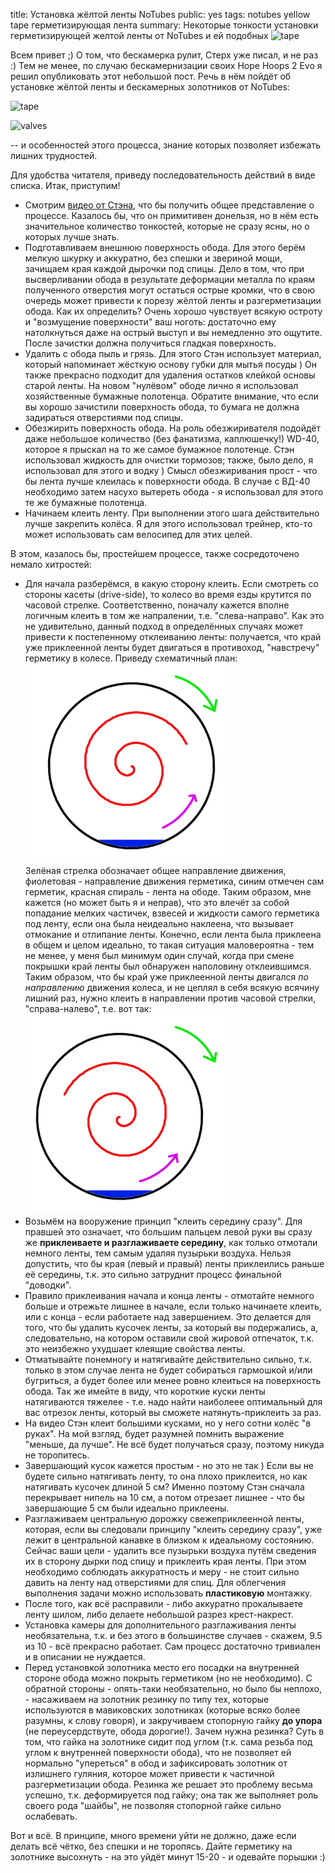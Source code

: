title: Установка жёлтой ленты NoTubes
public: yes
tags: notubes
      yellow tape
      герметизирующая лента
summary: Некоторые тонкости установки герметизирующей желтой ленты от NoTubes и ей подобных ![tape](http://www.notubes.com/Assets/ProductImages/AS33-Stans-Rim-Tape-10yd-25mm.jpg)

Всем привет ;)
О том, что бескамерка рулит, Стерх уже писал, и не раз :) Тем не менее, по
случаю бескамернизации своих Hope Hoops 2 Evo я решил опубликовать этот
небольшой пост. Речь в нём пойдёт об установке жёлтой ленты и бескамерных
золотников от NoTubes:

![tape](http://www.notubes.com/Assets/ProductImages/AS33-Stans-Rim-Tape-10yd-25mm.jpg)

![valves](http://www.notubes.com/Assets/ProductImages/VS0135mmVSPair.JPG)

 -- и особенностей этого процесса, знание которых позволяет избежать лишних
трудностей.

Для удобства читателя, приведу последовательность действий в виде списка. Итак,
приступим!

* Смотрим [видео от Стэнa](http://www.notubes.com/Movies_yellow_tape_install.aspx),
что бы получить общее представление о процессе. Казалось бы, что он примитивен 
донельзя, но в нём есть значительное количество тонкостей, которые не сразу ясны,
но о которых лучше знать.
* Подготавливаем внешнюю поверхность обода. Для этого берём мелкую шкурку и
аккуратно, без спешки и звериной мощи, зачищаем края каждой дырочки под спицы.
Дело в том, что при высверливании обода в результате деформации металла по
краям полученного отверстия могут остаться острые кромки, что в свою очередь
может привести к порезу жёлтой ленты и разгерметизации обода. Как их определить?
Очень хорошо чувствует всякую остроту и "возмущение поверхности" ваш ноготь:
достаточно ему натолкнуться даже на острый выступ и вы немедленно это ощутите.
После зачистки должна получиться гладкая поверхность.
* Удалить с обода пыль и грязь. Для этого Стэн использует
материал, который напоминает жёсткую основу губки для мытья посуды ) Он также
прекрасно подходит для удаления остатков клейкой основы старой ленты. На новом
"нулёвом" ободе лично я использовал хозяйственные бумажные полотенца. Обратите внимание,
что если вы хорошо зачистили поверхность обода, то бумага не должна задираться
отверстиями под спицы. 
* Обезжирить поверхность обода. На роль обезжиривателя подойдёт даже небольшое
количество (без фанатизма, каплюшечку!) WD-40, которое я прыскал на то же самое
бумажное полотенце. Стэн использовал жидкость для очистки тормозов; также, было
дело, я использовал для этого и водку ) Смысл обезжиривания прост - что бы лента
лучше клеилась к поверхности обода. В случае с ВД-40 необходимо затем насухо
вытереть обода - я использовал для этого те же бумажные полотенца.
* Начинаем клеить ленту. При выполнении этого шага действительно лучше закрепить
колёса. Я для этого использовал трейнер, кто-то может использовать сам велосипед
для этих целей.

В этом, казалось бы, простейшем процессе, также сосредоточено немало хитростей:

* Для начала разберёмся, в какую сторону клеить. Если смотреть со стороны касеты
(drive-side), то колесо во время езды крутится по часовой
стрелке. Соответственно, поначалу кажется вполне логичным клеить в том же
напралении, т.е. "слева-направо". Как это не удивительно, данный подход в
определённых случаях может привести к постепенному отклеиванию ленты:
получается, что край уже приклеенной ленты будет двигаться в противоход,
"навстречу" герметику в колесе. Приведу схематичный план:  
![wheel rotation 1](/static/img/2012/02/05/wheel-rotation-1_320_320.png)  
Зелёная стрелка обозначает общее направление движения, фиолетовая - направление
движения герметика, синим отмечен сам герметик, красная спираль - лента на
ободе. Таким образом, мне кажется (но может быть я и неправ), что это влечёт за собой попадание
мелких частичек, взвесей и жидкости самого герметика под ленту, если она была
неидеально наклеена, что вызывает отмокание и отлипание ленты. Конечно, если
лента была приклеена в общем и целом идеально, то такая
ситуация маловероятна - тем не менее, у меня был минимум один случай, когда при
смене покрышки край ленты был обнаружен наполовину отклеившимся.
Таким образом, что бы край уже приклеенной ленты двигался *по направлению*
движения колеса, и не цеплял в себя всякую всячину лишний раз, нужно клеить в направлении
против часовой стрелки, "справа-налево", т.е. вот так:  
![wheel rotation 1](/static/img/2012/02/05/wheel-rotation-2_320_320.png)
* Возьмём на вооружение принцип "клеить середину сразу". Для правшей это
означает, что большим пальцем левой руки вы сразу же **приклеиваете и
разглаживаете середину**, как только отмотали немного ленты, тем самым удаляя пузырьки
воздуха. Нельзя допустить, что бы края (левый и правый) ленты приклеились раньше
её середины, т.к. это сильно затруднит процесс финальной "доводки".
* Правило приклеивания начала и конца ленты - отмотайте немного больше и
отрежьте лишнее в начале, если только начинаете клеить, или с конца - если работаете
над завершением. Это делается для того, что бы удалить кусочек ленты, за который вы
подержались, а, следовательно, на котором оставили свой жировой отпечаток, т.к. это
неизбежно ухудшает клеящие свойства ленты.
* Отматывайте понемногу и натягивайте действительно сильно, т.к.
только в этом случае лента не будет собираться гармошкой и/или бугриться, а будет
более или менее ровно клеиться на поверхность обода. Так же имейте в виду, что
короткие куски ленты натягиваются тяжелее - т.е. надо найти наиболеее оптимальный
для вас отрезок ленты, который вы сможете натянуть-приклеить за раз.
* На видео Стэн клеит большими кусками, но у него сотни колёс "в руках". На
мой взгляд, будет разумней помнить выражение "меньше, да лучше". Не всё будет
получаться сразу, поэтому никуда не торопитесь.
* Завершающий кусок кажется простым - но это не так ) Если вы не будете
сильно натягивать ленту, то она плохо приклеится, но как натягивать кусочек
длиной 5 см? Именно поэтому Стэн сначала перекрывает нипель на 10 см, а потом
отрезает лишнее - что бы завершающие 5 см были идеально приклеены.
* Разглаживаем центральную дорожку свежеприклеенной ленты, которая, если вы
следовали принципу "клеить середину сразу", уже лежит в центральной канавке в
близком к идеальному состоянию. Сейчас ваши цели - удалить все пузырьки воздуха
путём сведения их в сторону дырки под спицу и приклеить края ленты.
При этом необходимо соблюдать аккуратность и меру - не стоит
сильно давить на ленту над отверстиями для спиц. Для облегчения выполнения
задачи можно использовать **пластиковую** монтажку.
* После того, как всё расправили - либо аккуратно прокалываете ленту шилом, либо
делаете небольшой разрез крест-накрест.
* Установка камеры для дополнительного разглаживания ленты необязательна, т.к. и
без этого в большинстве случаев - скажем, 9.5 из 10 - всё прекрасно работает. Сам
процесс достаточно тривиален и в описании не нуждается.
* Перед установкой золотника место его посадки на внутренней стороне обода можно
покрыть герметиком (но не необходимо). С обратной стороны - опять-таки
необязательно, но было бы неплохо, - насаживаем на золотник резинку по типу тех, которые
используются в мавиковских золотниках (которые всяко более разумны, к слову
говоря), и закручиваем стопорную гайку **до упора** (не переусердствуте, обода
дорогие!). Зачем нужна резинка? Суть в том, что
гайка на золотнике сидит под углом (т.к. сама резьба под углом к внутренней
поверхности обода), что не позволяет ей нормально "упереться" в обод и
зафиксировать золотник от излишнего гуляния, которое может привести к частичной
разгерметизации обода. Резинка же решает это проблему весьма успешно, т.к.
деформируется под гайку; она так же выполняет роль своего рода "шайбы", не позволяя
стопорной гайке сильно ослабевать.

Вот и всё. В принципе, много времени уйти не должно, даже если делать всё чётко,
без спешки и не торопясь. Дайте герметику на золотнике высохнуть - на это уйдёт
минут 15-20 - и одевайте порышки :) 

